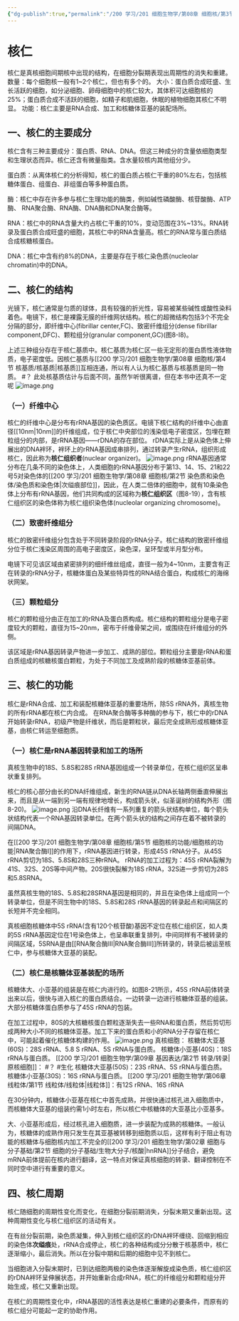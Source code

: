 ```yaml
---
{"dg-publish":true,"permalink":"/200 学习/201 细胞生物学/第08章 细胞核/第3节 核仁/核仁/","title":"核仁","created":"2024-01-25T18:45:03.000+08:00","updated":"2024-01-25T18:45:03.000+08:00"}
---
```


# 核仁
核仁是真核细胞间期核中出现的结构，在细胞分裂期表现出周期性的消失和重建。
数量：每个细胞核一般有1~2个核仁，但也有多个的。
大小：蛋白质合成旺盛、生长活跃的细胞，如分泌细胞、卵母细胞中的核仁较大，其体积可达细胞核的25%；蛋白质合成不活跃的细胞，如精子和肌细胞，休眠的植物细胞其核仁不明显。
功能：核仁主要是RNA合成、加工和核糖体亚基的装配场所。
## 一、核仁的主要成分
核仁含有三种主要成分：蛋白质、RNA、DNA。但这三种成分的含量依细胞类型和生理状态而异。核仁还含有微量脂类。含水量较核内其他组分少。

蛋白质：从离体核仁的分析得知，核仁的蛋白质占核仁干重的80%左右，包括核糖体蛋白、组蛋白、非组蛋白等多种蛋白质。

酶：核仁中存在许多参与核仁生理功能的酶类，例如碱性磷酸酶、核苷酸酶、ATP酶、 RNA聚合酶、RNA酶、DNA酶和DNA聚合酶等。

RNA：核仁中的RNA含量大约占核仁干重的10%，变动范围在3%~13%。RNA转录及蛋白质合成旺盛的细胞，其核仁中的RNA含量高。核仁的RNA常与蛋白质结合成核糖核蛋白。

DNA：核仁中含有约8%的DNA，主要是存在于核仁染色质(nucleolar chromatin)中的DNA。
## 二、核仁的结构
光镜下，核仁通常是匀质的球体，具有较强的折光性，容易被某些碱性或酸性染料着色。电镜下，核仁是裸露无膜的纤维网状结构。核仁的超微结构包括3个不完全分隔的部分，即纤维中心(fibrillar center,FC)、致密纤维组分(dense fibrillar component,DFC)、颗粒组分(granular component,GC)(图8-l8)。

上述三种组分存在于核仁基质中。核仁基质为核仁区一些无定形的蛋白质性液体物质，电子密度低。因核仁基质与[[200 学习/201 细胞生物学/第08章 细胞核/第4节 核基质/核基质\|核基质]]互相连通，所以有人认为核仁基质与核基质是同一物质。 #？ 此处核基质估计与后面不同，虽然乍听很离谱，但在本书中还真不一定呢
![image.png](https://cdn.jsdelivr.net/gh/Dolan-Lance/Image-Jiang/202401171719475.jpg)
### （一）纤维中心
核仁的纤维中心是分布有rRNA基因的染色质区。电镜下核仁结构的纤维中心由直径[[10nm\|10nm]]的纤维组成，位于核仁中央部位的浅染低电子密度区，包埋在颗粒组分的内部，是rRNA基因——rDNA的存在部位。
rDNA实际上是从染色体上伸展出的DNA袢环，袢环上的rRNA基因成串排列，通过转录产生rRNA，组织形成核仁，因此称为**核仁组织者**(nuclear organizer)。
![image.png](https://cdn.jsdelivr.net/gh/Dolan-Lance/Image-Jiang/202401171724830.jpg)
rRNA基因通常分布在几条不同的染色体上，人类细胞的rRNA基因分布于第13、14、15、21和22号5对染色体的[[200 学习/201 细胞生物学/第08章 细胞核/第2节 染色质和染色体/染色质和染色体\|次缢痕部位]]，因此，在人类二倍体的细胞中，就有10条染色体上分布有rRNA基因，他们共同构成的区域称为**核仁组织区**（图8-19），含有核仁组织区的染色体称为核仁组织染色体(nucleolar organizing chromosome)。
### （二）致密纤维组分
核仁的致密纤维组分包含处于不同转录阶段的rRNA分子。核仁结构的致密纤维组分位于核仁浅染区周围的高电子密度区，染色深，呈环型或半月型分布。

电镜下可见该区域由紧密排列的细纤维丝组成，直径一般为4~10nm，主要含有正在转录的rRNA分子，核糖体蛋白及某些特异性的RNA结合蛋白，构成核仁的海绵状网架。
### （三）颗粒组分
核仁的颗粒组分由正在加工的rRNA及蛋白质构成。核仁结构的颗粒组分是电子密度较大的颗粒，直径为15~20nm，密布于纤维骨架之间，或围绕在纤维组分的外侧。

该区域是rRNA基因转录产物进一步加工、成熟的部位。颗粒组分主要是rRNA和蛋白质组成的核糖核蛋白颗粒，为处于不同加工及成熟阶段的核糖体亚基前体。
## 三、核仁的功能
核仁是rRNA合成、加工和装配核糖体亚基的重要场所，除5S rRNA外，真核生物的所有rRNA都在核仁内合成。
在RNA聚合酶等多种酶的参与下，核仁中的rDNA开始转录rRNA，初级产物是纤维状，而后是颗粒状，最后完全成熟形成核糖体亚基，由核仁转运至细胞质。
### （一）核仁是rRNA基因转录和加工的场所
真核生物中的18S、5.8S和28S rRNA基因组成一个转录单位，在核仁组织区呈串状重复排列。

核仁的核心部分由长的DNA纤维组成，新生的RNA链从DNA长轴两侧垂直伸展出来，而且是从一端到另一端有规律地增长，构成箭头状，似圣诞树的结构外形（图8-20)。
![image.png](https://cdn.jsdelivr.net/gh/Dolan-Lance/Image-Jiang/202401171735422.jpg)
沿DNA长纤维有一系列重复的箭头状结构单位，每个箭头状结构代表一个RNA基因转录单位。在两个箭头状的结构之间存在着不被转录的间隔DNA。

在[[200 学习/201 细胞生物学/第08章 细胞核/第5节 细胞核的功能/细胞核的功能\|RNA聚合酶I]]的作用下，rRNA基因进行转录，形成45S rRNA分子。从45S rRNA剪切为18S、5.8S和28S三种rRNA。
rRNA的加工过程为：45S rRNA裂解为 41S、32S、20S等中间产物。20S很快裂解为18S rRNA，32S进一步剪切为28S和5.8SRNA。

虽然真核生物的18S、5.8S和28SRNA基因是相同的，并且在染色体上组成同一个转录单位，但是不同生物中的18S、5.8S和28S rRNA基因的转录起点和间隔区的长短并不完全相同。

真核细胞核糖体中5S rRNA(含有120个核苷酸)基因不定位在核仁组织区，如人类的5S rRNA基因定位在1号染色体上，也呈串联重复排列，中间同样有不被转录的间隔区域，5SRNA是由[[RNA聚合酶Ⅲ\|RNA聚合酶Ⅲ]]所转录的，转录后被运至核仁中，参与核糖体大亚基的装配。
### （二）核仁是核糖体亚基装配的场所
核糖体大、小亚基的组装是在核仁内进行的。如图8-21所示，45S rRNA前体转录出来以后，很快与进入核仁的蛋白质结合。一边转录一边进行核糖体亚基的组装。大部分核糖体蛋白质参与了45S rRNA的包装。

在加工过程中，80S的大核糖核蛋白颗粒逐渐失去一些RNA和蛋白质，然后剪切形成两种大小不同的核糖体亚基。加工下来的蛋白质和小的RNA分子存留在核仁中，可能起着催化核糖体构建的作用。
![image.png](https://cdn.jsdelivr.net/gh/Dolan-Lance/Image-Jiang/202401171808466.jpg)
真核细胞：
核糖体大亚基(60S)：28S rRNA、5.8 S rRNA、5S rRNA与蛋白质。
核糖体小亚基(40S)：18S rRNA与蛋白质。
[[200 学习/201 细胞生物学/第09章 基因表达/第2节 转录/转录\|原核细胞]]： #？ #生化 
核糖体大亚基(50S)：23S rRNA、5S rRNA与蛋白质。
核糖体小亚基(30S)：16S rRNA与蛋白质。
[[200 学习/201 细胞生物学/第06章 线粒体/第1节 线粒体/线粒体\|线粒体]]：有12S rRNA、16S rRNA

在30分钟内，核糖体小亚基在核仁中首先成熟，并很快通过核孔进入细胞质中，而核糖体大亚基的组装约需1小时左右，所以核仁中核糖体的大亚基比小亚基多。

大、小亚基形成后，经过核孔进入细胞质，进一步装配为成熟的核糖体。一般认为，核糖体的成熟作用只发生在其亚基被转移到细胞质以后，这样有利于阻止有功能的核糖体与细胞核内加工不完全的[[200 学习/201 细胞生物学/第02章 细胞与分子基础/第2节 细胞的分子基础/生物大分子/核酸\|hnRNA]]分子结合，避免mRNA前体提前在核内进行翻译，这一特点对保证真核细胞的转录、翻译控制在不同时空中进行有重要的意义。
## 四、核仁周期
核仁随细胞的周期性变化而变化，在细胞分裂前期消失，分裂末期又重新出现。这种周期性变化与核仁组织区的活动有关。

在有丝分裂前期，染色质凝集，伸入到核仁组织区的rDNA袢环缠绕、回缩到相应的染色体**次缢痕**处，rRNA合成停止，核仁的各种结构成分分散于核基质中，核仁逐渐缩小，最后消失。所以在分裂中期和后期的细胞中见不到核仁。

当细胞进入分裂末期时，已到达细胞两极的染色体逐渐解旋成染色质，核仁组织区的rDNA袢环呈伸展状态，并开始重新合成rRNA，核仁的纤维组分和颗粒组分开始生成，核仁又重新出现。

在核仁的周期性变化中，rRNA基因的活性表达是核仁重建的必要条件，而原有的核仁组分可能起一定的协助作用。